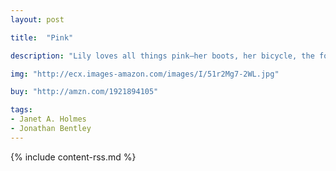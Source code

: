 ```yaml
---
layout: post

title:  "Pink"

description: "Lily loves all things pink—her boots, her bicycle, the food she eats—but she has no one to share them with. She tries to play with an assortment of animals but the snail is too slow, the chicken is too silly, and the goat eats her clothes. Then along comes a perfect friend, who is perfectly pink! The whimsical illustrations perfectly match the deceptively simple text, and children will love spotting Lily’s special friend on every spread. The result is a delightful exploration of misunderstanding, friendship, and obsession, without ever mentioning the word “pink”."

img: "http://ecx.images-amazon.com/images/I/51r2Mg7-2WL.jpg"

buy: "http://amzn.com/1921894105"

tags:
- Janet A. Holmes
- Jonathan Bentley
---
```


{% include content-rss.md %}